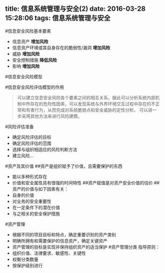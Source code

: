 title: 信息系统管理与安全(2)
date: 2016-03-28 15:28:06
tags: 信息系统管理与安全
---
#信息安全风险基本要素
 - 信息资产 **增加风险**
 - 信息资产环境或其自身存在的脆弱性/漏洞 **增加风险**
 - 威胁 **增加风险**
 - 安全控制措施 **降低风险**
 - 影响 **增加风险**

#信息安全风险模型

#信息安全风险评估模型的作用
> 可以建立信息安全风险各个要素之间的相互关系，据此可以分析系统内部机制中所存在的危险性因素，可以发现系统与外界环境交互过程中存在的不正常和有害行为，从而完成对系统脆弱点和安全威胁的定性分析。
> 可以进一步采用其他方法来进行风险建模。

#风险评估准备
 - 确定风险评估的目标
 - 确定风险评估的范围
 - 选择与组织相适应的风险判断方法
 - 建立风险...

#资产及其价值
##资产是组织赋予了价值，且需要保护的东西
 - 能以多种形式存在
 - 价值和安全属性具有很强的时间特性
##资产赋值是对资产安全价值的估价
##资产的价值与如下因素有关：
 - 自身的价值
 - 对业务的安全重要性
 - 在一定条件下的潜在价值
 - 与之相关的安全保护措施

#资产管理
 - 根据不同的项目目标和特点，确定重要识别的资产类别
 - 明确所拥有和需要保护的信息资产，确定关键资产
 - 资产管理的目标是实现并保持组织资产的适当保护
#资产管理分类
指导原则：
 - 组织价值、法律要求、敏感性、关键性
 - 权衡分类数量
 - 按保护级别进行

